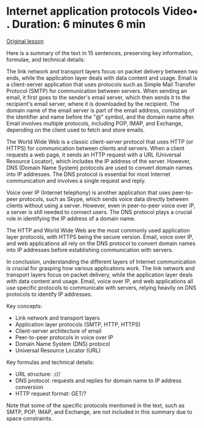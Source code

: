# Internet application protocols Video• . Duration: 6 minutes 6 min

[Original lesson](https://www.coursera.org/learn/uol-how-computers-work/lecture/m1WzG/internet-application-protocols)

Here is a summary of the text in 15 sentences, preserving key information, formulae, and technical details:

The link network and transport layers focus on packet delivery between two ends, while the application layer deals with data content and usage. Email is a client-server application that uses protocols such as Simple Mail Transfer Protocol (SMTP) for communication between servers. When sending an email, it first goes to the sender's email server, which then sends it to the recipient's email server, where it is downloaded by the recipient. The domain name of the email server is part of the email address, consisting of the identifier and name before the "@" symbol, and the domain name after. Email involves multiple protocols, including POP, IMAP, and Exchange, depending on the client used to fetch and store emails.

The World Wide Web is a classic client-server protocol that uses HTTP (or HTTPS) for communication between clients and servers. When a client requests a web page, it sends an HTTP request with a URL (Universal Resource Locator), which includes the IP address of the server. However, DNS (Domain Name System) protocols are used to convert domain names into IP addresses. The DNS protocol is essential for most Internet communication and involves a single request and reply.

Voice over IP (Internet telephony) is another application that uses peer-to-peer protocols, such as Skype, which sends voice data directly between clients without using a server. However, even in peer-to-peer voice over IP, a server is still needed to connect users. The DNS protocol plays a crucial role in identifying the IP address of a domain name.

The HTTP and World Wide Web are the most commonly used application layer protocols, with HTTPS being the secure version. Email, voice over IP, and web applications all rely on the DNS protocol to convert domain names into IP addresses before establishing communication with servers.

In conclusion, understanding the different layers of Internet communication is crucial for grasping how various applications work. The link network and transport layers focus on packet delivery, while the application layer deals with data content and usage. Email, voice over IP, and web applications all use specific protocols to communicate with servers, relying heavily on DNS protocols to identify IP addresses.

Key concepts:

* Link network and transport layers
* Application layer protocols (SMTP, HTTP, HTTPS)
* Client-server architecture of email
* Peer-to-peer protocols in voice over IP
* Domain Name System (DNS) protocol
* Universal Resource Locator (URL)

Key formulas and technical details:

* URL structure: <protocol>://<domain name>/<path>
* DNS protocol: requests and replies for domain name to IP address conversion
* HTTP request format: GET/<path>?<query parameters>

Note that some of the specific protocols mentioned in the text, such as SMTP, POP, IMAP, and Exchange, are not included in this summary due to space constraints.

